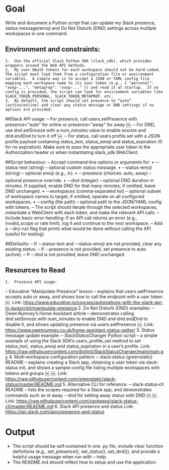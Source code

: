 # Goal

Write and document a Python script that can update my Slack presence, status message/emoji and Do Not Disturb (DND) settings across multiple workspaces in one command.

## Environment and constraints:
	1.	Use the official Slack Python SDK (slack_sdk), which provides wrappers around the Web API methods.
	2.	My user OAuth tokens for each workspace should not be hard‑coded.  The script must load them from a configuration file or environment variables.  A simple way is to accept a JSON or YAML config file mapping each workspace name to its user token (e.g., { "personal": "xoxp-...", "metaprop": "xoxp-..." }) and read it at startup.  If no config is provided, the script can look for environment variables like SLACK_TOKEN_PERSONAL, SLACK_TOKEN_METAPROP, etc.
	3.	By default, the script should set presence to “auto” (active/online) and clear any status message or DND settings if no options are provided.

##Slack API usage:
– For presence, call users.setPresence with presence="auto" for online or presence="away" for away ￼.
– For DND, use dnd.setSnooze with a num_minutes value to enable snooze and dnd.endDnd to turn it off ￼.
– For status, call users.profile.set with a JSON profile payload containing status_text, status_emoji and status_expiration (0 for no expiration).
Make sure to pass the appropriate user token in the Authorization header or when instantiating slack_sdk.WebClient.

##Script behaviour:
– Accept command‑line options or arguments for:
• --status-text (string) – optional custom status message.
• --status-emoji (string) – optional emoji (e.g., :coffee:).
• --presence (choices: auto, away) – optional presence override.
• --dnd (integer) – optional DND duration in minutes.  If supplied, enable DND for that many minutes; if omitted, leave DND unchanged.
• --workspaces (comma‑separated list) – optional subset of workspace names to target; if omitted, operate on all configured workspaces.
• --config (file path) – optional path to the JSON/YAML config with tokens.
– The script should iterate through the selected workspaces, instantiate a WebClient with each token, and make the relevant API calls.
– Include basic error handling: if an API call returns an error (e.g., invalid_scope or rate limit), log it and continue to the next workspace.
– Add a --dry-run flag that prints what would be done without calling the API (useful for testing).

##Defaults:
– If --status-text and --status-emoji are not provided, clear any existing status.
– If --presence is not provided, set presence to auto (active).
– If --dnd is not provided, leave DND unchanged.


## Resources to Read
	1.	Presence API usage:
– Educative “Manipulate Presence” lesson – explains that users.setPresence accepts auto or away, and shows how to call the endpoint with a user token ￼.
Link: https://www.educative.io/courses/automations-with-the-slack-api-in-javascript/manipulate-presence
	2.	Do Not Disturb (DND) examples:
– Owen Rumney’s Home Assistant article – demonstrates calling dnd.setSnooze with num_minutes to enable DND and dnd.endDnd to disable it, and shows updating presence via users.setPresence ￼.
Link: https://www.owenrumney.co.uk/home-assistant-status-setter/
	3.	Status message update example:
– SlackStatusChanger Python script – a simple example of using the Slack SDK’s users_profile_set method to set status_text, status_emoji and status_expiration in a user’s profile.
Link: https://raw.githubusercontent.com/doitintl/SlackStatusChanger/main/main.py
	4.	Multi‑workspace configuration pattern:
– slack‑status (greenstatic) README – explains creating a Slack app, obtaining a user token via slack-status init, and shows a sample config file listing multiple workspaces with tokens and groups ￼ ￼.
Link: https://raw.githubusercontent.com/greenstatic/slack-status/master/README.md
	5.	Alternative CLI for reference:
– slack‑status‑cli README – lists the scopes required for a Slack app, and demonstrates commands such as st away --dnd <duration> for setting away status with DND ￼ ￼.
Link: https://raw.githubusercontent.com/yankeexe/slack-status-cli/master/README.md
    6. Slack API presence and status
    Link: https://api.slack.com/apis/presence-and-status

# Output
- The script should be self‑contained in one .py file, include clear function definitions (e.g., set_presence(), set_status(), set_dnd()), and provide a helpful usage message when run with --help.
- The README.md should reflect how to setup and use the application.

